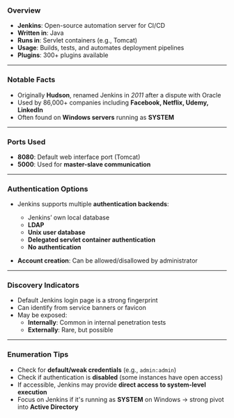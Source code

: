 
### **Overview**

- **Jenkins**: Open-source automation server for CI/CD
- **Written in**: Java
- **Runs in**: Servlet containers (e.g., Tomcat)
- **Usage**: Builds, tests, and automates deployment pipelines
- **Plugins**: 300+ plugins available

---

### **Notable Facts**

- Originally **Hudson**, renamed Jenkins in _2011_ after a dispute with Oracle
- Used by 86,000+ companies including **Facebook, Netflix, Udemy, LinkedIn**
- Often found on **Windows servers** running as **SYSTEM**

---

### **Ports Used**

- **8080**: Default web interface port (Tomcat)
- **5000**: Used for **master-slave communication**

---

### **Authentication Options**

- Jenkins supports multiple **authentication backends**:
    - Jenkins’ own local database
    - **LDAP**
    - **Unix user database**
    - **Delegated servlet container authentication**
    - **No authentication**

- **Account creation**: Can be allowed/disallowed by administrator

---

### **Discovery Indicators**

- Default Jenkins login page is a strong fingerprint
- Can identify from service banners or favicon
- May be exposed:
    - **Internally**: Common in internal penetration tests
    - **Externally**: Rare, but possible

---

### **Enumeration Tips**

- Check for **default/weak credentials** (e.g., `admin:admin`)
- Check if authentication is **disabled** (some instances have open access)
- If accessible, Jenkins may provide **direct access to system-level execution**
- Focus on Jenkins if it's running as **SYSTEM** on Windows → strong pivot into **Active Directory**